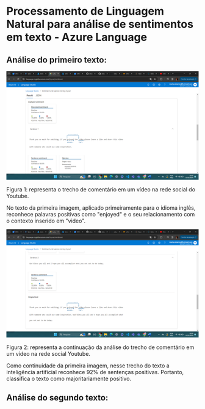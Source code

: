 # Processamento de Linguagem Natural para análise de sentimentos em texto - Azure Language


## Análise do primeiro texto:
<img src="print_resultados/relato_youtuber1.png"/>

Figura 1: representa o trecho de comentário em um vídeo na rede social do Youtube.


No texto da primeira imagem, aplicado primeiramente para o idioma inglês, reconhece palavras positivas como "enjoyed" e
o seu relacionamento com o contexto inserido em "video".



<img src="print_resultados/relato_youtuber2.png"/>

Figura 2: representa a continuação da análise do trecho de comentário em um vídeo na rede social Youtube.


Como continuidade da primeira imagem, nesse trecho do texto a inteligência artificial reconhece 92% de sentenças positivas.
Portanto, classifica o texto como majoritariamente positivo.


## Análise do segundo texto:
